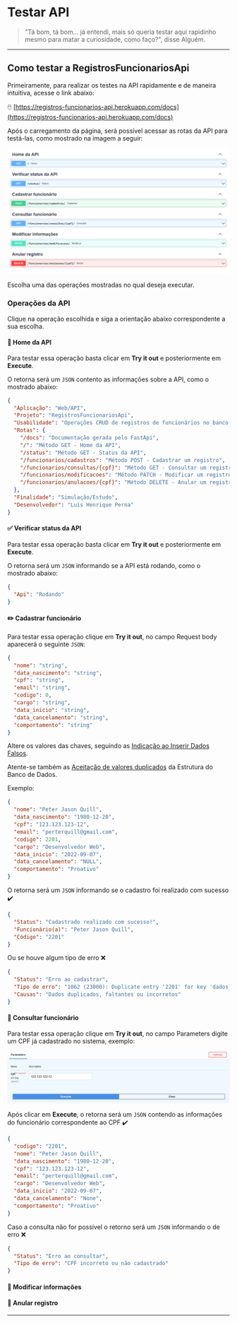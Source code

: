 # Testar API

> "Tá bom, tá bom... já entendi, mais só queria testar aqui rapidinho mesmo para matar a curiosidade, como faço?", disse Alguém.

---

## Como testar a RegistrosFuncionariosApi

Primeiramente, para realizar os testes na API rapidamente e de maneira intuitiva, acesse o link abaixo:

🖱️ [https://registros-funcionarios-api.herokuapp.com/docs](https://registros-funcionarios-api.herokuapp.com/docs)

Após o carregamento da página, será possível acessar as rotas da API para testá-las, como mostrado na imagem a seguir:

![imagem-tela-rotas-api](./imagens/tela_rotas_api.png)

Escolha uma das operações mostradas no qual deseja executar.

### Operações da API

Clique na operação escolhida e siga a orientação abaixo correspondente a sua escolha.

#### 👀 Home da API

Para testar essa operação basta clicar em **Try it out** e posteriormente em **Execute**.

O retorna será um `JSON` contento as informações sobre a API, como o mostrado abaixo:

``` json
{
  "Aplicação": "Web/API",
  "Projeto": "RegistrosFuncionariosApi",
  "Usabilidade": "Operações CRUD de registros de funcionários no banco de dados",
  "Rotas": {
    "/docs": "Documentação gerada pelo FastApi",
    "/": "Método GET - Home da API",
    "/status": "Método GET - Status da API",
    "/funcionarios/cadastros": "Método POST - Cadastrar um registro",
    "/funcionarios/consultas/{cpf}": "Método GET - Consultar um registro",
    "/funcionarios/modificacoes": "Método PATCH - Modificar um registro",
    "/funcionarios/anulacoes/{cpf}": "Método DELETE - Anular um registro"
  },
  "Finalidade": "Simulação/Estudo",
  "Desenvolvedor": "Luís Henrique Perna"
}
```

#### ✅ Verificar status da API

Para testar essa operação basta clicar em **Try it out** e posteriormente em **Execute**.

O retorna será um `JSON` informando se a API está rodando, como o mostrado abaixo:

``` json
{
  "Api": "Rodando"
}
```

#### ✏️ Cadastrar funcionário

Para testar essa operação clique em **Try it out**, no campo Request body aparecerá o seguinte `JSON`:

``` json
{
  "nome": "string",
  "data_nascimento": "string",
  "cpf": "string",
  "email": "string",
  "codigo": 0,
  "cargo": "string",
  "data_inicio": "string",
  "data_cancelamento": "string",
  "comportamento": "string"
}
```

Altere os valores das chaves, seguindo as [Indicação ao Inserir Dados Falsos](./guia_de_uso/index.md).

Atente-se também as [Aceitação de valores duplicados](./index.md) da Estrutura do Banco de Dados.

Exemplo:

``` json
{
  "nome": "Peter Jason Quill",
  "data_nascimento": "1980-12-20",
  "cpf": "123.123.123-12",
  "email": "perterquill@gmail.com",
  "codigo": 2201,
  "cargo": "Desenvolvedor Web",
  "data_inicio": "2022-09-07",
  "data_cancelamento": "NULL",
  "comportamento": "Proativo"
}
```

O retorna será um `JSON` informando se o cadastro foi realizado com sucesso ✔️

``` json
{
  "Status": "Cadastrado realizado com sucesso!",
  "Funcionário(a)": "Peter Jason Quill",
  "Código": "2201"
}
```

Ou se houve algum tipo de erro ❌

``` json
{
  "Status": "Erro ao cadastrar",
  "Tipo de erro": "1062 (23000): Duplicate entry '2201' for key 'dados_pessoais.codigo'",
  "Causas": "Dados duplicados, faltantes ou incorretos"
}
```

#### 🔎 Consultar funcionário

Para testar essa operação clique em **Try it out**, no campo Parameters digite um CPF já cadastrado no sistema, exemplo:

![imagem-parametro_cpf](./imagens/parametro_cpf.png)

Após clicar em **Execute**, o retorna será um `JSON` contendo as informações do funcionário correspondente ao CPF ✔️

``` json
{
  "codigo": "2201",
  "nome": "Peter Jason Quill",
  "data_nascimento": "1980-12-20",
  "cpf": "123.123.123-12",
  "email": "perterquill@gmail.com",
  "cargo": "Desenvolvedor Web",
  "data_inicio": "2022-09-07",
  "data_cancelamento": "None",
  "comportamento": "Proativo"
}
```

Caso a consulta não for possível o retorno será um `JSON` informando o de erro ❌

``` json
{
  "Status": "Erro ao consultar",
  "Tipo de erro": "CPF incorreto ou não cadastrado"
}
```

#### 🔧 Modificar informações

#### 🧹 Anular registro

---